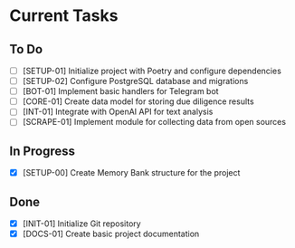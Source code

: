 # Current Tasks

## To Do
- [ ] [SETUP-01] Initialize project with Poetry and configure dependencies
- [ ] [SETUP-02] Configure PostgreSQL database and migrations
- [ ] [BOT-01] Implement basic handlers for Telegram bot
- [ ] [CORE-01] Create data model for storing due diligence results
- [ ] [INT-01] Integrate with OpenAI API for text analysis
- [ ] [SCRAPE-01] Implement module for collecting data from open sources

## In Progress
- [x] [SETUP-00] Create Memory Bank structure for the project

## Done
- [x] [INIT-01] Initialize Git repository
- [x] [DOCS-01] Create basic project documentation
